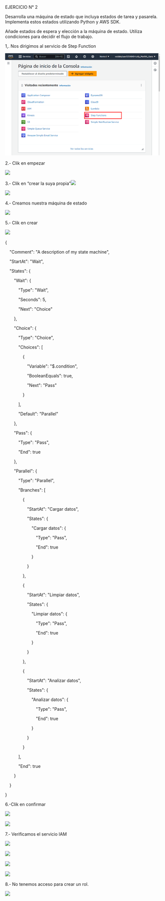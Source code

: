 ﻿EJERCICIO N° 2

Desarrolla una máquina de estado que incluya estados de tarea y pasarela. Implementa estos estados utilizando Python y AWS SDK.

Añade estados de espera y elección a la máquina de estado. Utiliza condiciones para decidir el flujo de trabajo.

1,. Nos dirigimos al servicio de Step Function


![](Aspose.Words.a6f876ff-b55e-4bc6-a7e7-094989c45c44.001.png)

2\.- Clik en empezar

![](Aspose.Words.a6f876ff-b55e-4bc6-a7e7-094989c45c44.002.png)

3\.- Clik en “crear la suya propia”![](Aspose.Words.a6f876ff-b55e-4bc6-a7e7-094989c45c44.003.png)

![](Aspose.Words.a6f876ff-b55e-4bc6-a7e7-094989c45c44.004.png)

4\.- Creamos nuestra máquina de estado

![](Aspose.Words.a6f876ff-b55e-4bc6-a7e7-094989c45c44.005.png)

5\.- Clik en crear

![](Aspose.Words.a6f876ff-b55e-4bc6-a7e7-094989c45c44.006.png)

{

`  `"Comment": "A description of my state machine",

`  `"StartAt": "Wait",

`  `"States": {

`    `"Wait": {

`      `"Type": "Wait",

`      `"Seconds": 5,

`      `"Next": "Choice"

`    `},

`    `"Choice": {

`      `"Type": "Choice",

`      `"Choices": [

`        `{

`          `"Variable": "$.condition",

`          `"BooleanEquals": true,

`          `"Next": "Pass"

`        `}

`      `],

`      `"Default": "Parallel"

`    `},

`    `"Pass": {

`      `"Type": "Pass",

`      `"End": true

`    `},

`    `"Parallel": {

`      `"Type": "Parallel",

`      `"Branches": [

`        `{

`          `"StartAt": "Cargar datos",

`          `"States": {

`            `"Cargar datos": {

`              `"Type": "Pass",

`              `"End": true

`            `}

`          `}

`        `},

`        `{

`          `"StartAt": "Limpiar datos",

`          `"States": {

`            `"Limpiar datos": {

`              `"Type": "Pass",

`              `"End": true

`            `}

`          `}

`        `},

`        `{

`          `"StartAt": "Analizar datos",

`          `"States": {

`            `"Analizar datos": {

`              `"Type": "Pass",

`              `"End": true

`            `}

`          `}

`        `}

`      `],

`      `"End": true

`    `}

`  `}

}


6\.-Clik en confirmar

![](Aspose.Words.a6f876ff-b55e-4bc6-a7e7-094989c45c44.007.png)

![](Aspose.Words.a6f876ff-b55e-4bc6-a7e7-094989c45c44.008.png)

7\.- Verificamos el servicio IAM

![](Aspose.Words.a6f876ff-b55e-4bc6-a7e7-094989c45c44.009.png)

![](Aspose.Words.a6f876ff-b55e-4bc6-a7e7-094989c45c44.010.png)

![](Aspose.Words.a6f876ff-b55e-4bc6-a7e7-094989c45c44.011.png)

![](Aspose.Words.a6f876ff-b55e-4bc6-a7e7-094989c45c44.012.png)

8\.- No tenemos acceso para crear un rol.

![](Aspose.Words.a6f876ff-b55e-4bc6-a7e7-094989c45c44.013.png)
